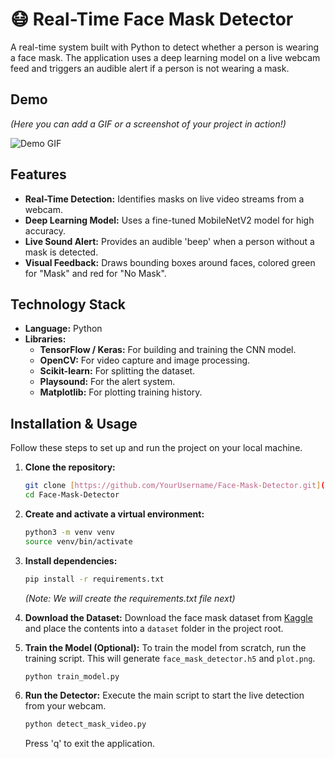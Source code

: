 # 😷 Real-Time Face Mask Detector

A real-time system built with Python to detect whether a person is wearing a face mask. The application uses a deep learning model on a live webcam feed and triggers an audible alert if a person is not wearing a mask.

## Demo
*(Here you can add a GIF or a screenshot of your project in action!)*

![Demo GIF](link-to-your-gif.gif)

## Features
- **Real-Time Detection:** Identifies masks on live video streams from a webcam.
- **Deep Learning Model:** Uses a fine-tuned MobileNetV2 model for high accuracy.
- **Live Sound Alert:** Provides an audible 'beep' when a person without a mask is detected.
- **Visual Feedback:** Draws bounding boxes around faces, colored green for "Mask" and red for "No Mask".

## Technology Stack
- **Language:** Python
- **Libraries:**
    - **TensorFlow / Keras:** For building and training the CNN model.
    - **OpenCV:** For video capture and image processing.
    - **Scikit-learn:** For splitting the dataset.
    - **Playsound:** For the alert system.
    - **Matplotlib:** For plotting training history.

## Installation & Usage

Follow these steps to set up and run the project on your local machine.

1.  **Clone the repository:**
    ```bash
    git clone [https://github.com/YourUsername/Face-Mask-Detector.git](https://github.com/YourUsername/Face-Mask-Detector.git)
    cd Face-Mask-Detector
    ```

2.  **Create and activate a virtual environment:**
    ```bash
    python3 -m venv venv
    source venv/bin/activate
    ```

3.  **Install dependencies:**
    ```bash
    pip install -r requirements.txt
    ```
    *(Note: We will create the requirements.txt file next)*

4.  **Download the Dataset:**
    Download the face mask dataset from [Kaggle](https://www.kaggle.com/datasets/omkargurav/face-mask-dataset) and place the contents into a `dataset` folder in the project root.

5.  **Train the Model (Optional):**
    To train the model from scratch, run the training script. This will generate `face_mask_detector.h5` and `plot.png`.
    ```bash
    python train_model.py
    ```

6.  **Run the Detector:**
    Execute the main script to start the live detection from your webcam.
    ```bash
    python detect_mask_video.py
    ```
    Press 'q' to exit the application.
